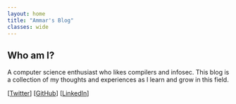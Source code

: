 ```yaml
---
layout: home
title: "Ammar's Blog"
classes: wide
---
```


## Who am I?

A computer science enthusiast who likes compilers and infosec. This blog is a collection of my thoughts and experiences as I learn and grow in this field.

[[Twitter](https://x.com/ammarbinfaisal)] [[GitHub](https://github.com/ammarbinfaisal)] [[LinkedIn](https://www.linkedin.com/in/malik-ammar-faisal/)]



